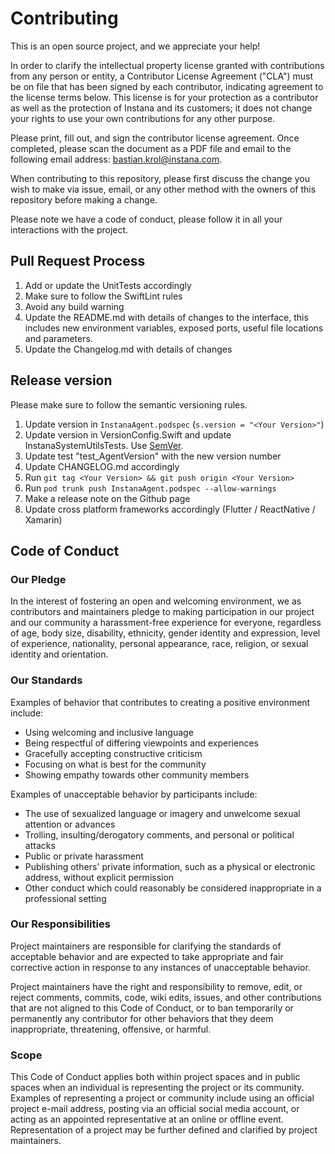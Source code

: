 # Contributing

This is an open source project, and we appreciate your help!

In order to clarify the intellectual property license granted with contributions from any person or entity, a Contributor License Agreement ("CLA") must be on file that has been signed by each contributor, indicating agreement to the license terms below. This license is for your protection as a contributor as well as the protection of Instana and its customers; it does not change your rights to use your own contributions for any other purpose.

Please print, fill out, and sign the contributor license agreement. Once completed, please scan the document as a PDF file and email to the following email address: bastian.krol@instana.com.

When contributing to this repository, please first discuss the change you wish to make via issue,
email, or any other method with the owners of this repository before making a change.

Please note we have a code of conduct, please follow it in all your interactions with the project.

## Pull Request Process

1. Add or update the UnitTests accordingly
2. Make sure to follow the SwiftLint rules
3. Avoid any build warning 
4. Update the README.md with details of changes to the interface, this includes new environment
   variables, exposed ports, useful file locations and parameters.
5. Update the Changelog.md with details of changes


## Release version
Please make sure to follow the semantic versioning rules.
1. Update version in `InstanaAgent.podspec` (`s.version = "<Your Version>"`)
2. Update version in VersionConfig.Swift and update InstanaSystemUtilsTests. Use [SemVer](http://semver.org/).
3. Update test "test_AgentVersion" with the new version number
4. Update CHANGELOG.md accordingly
5. Run `git tag <Your Version> && git push origin <Your Version>`
6. Run `pod trunk push InstanaAgent.podspec --allow-warnings`
7. Make a release note on the Github page
8. Update cross platform frameworks accordingly (Flutter / ReactNative / Xamarin)

## Code of Conduct

### Our Pledge

In the interest of fostering an open and welcoming environment, we as
contributors and maintainers pledge to making participation in our project and
our community a harassment-free experience for everyone, regardless of age, body
size, disability, ethnicity, gender identity and expression, level of experience,
nationality, personal appearance, race, religion, or sexual identity and
orientation.

### Our Standards

Examples of behavior that contributes to creating a positive environment
include:

* Using welcoming and inclusive language
* Being respectful of differing viewpoints and experiences
* Gracefully accepting constructive criticism
* Focusing on what is best for the community
* Showing empathy towards other community members

Examples of unacceptable behavior by participants include:

* The use of sexualized language or imagery and unwelcome sexual attention or
advances
* Trolling, insulting/derogatory comments, and personal or political attacks
* Public or private harassment
* Publishing others' private information, such as a physical or electronic
  address, without explicit permission
* Other conduct which could reasonably be considered inappropriate in a
  professional setting

### Our Responsibilities

Project maintainers are responsible for clarifying the standards of acceptable
behavior and are expected to take appropriate and fair corrective action in
response to any instances of unacceptable behavior.

Project maintainers have the right and responsibility to remove, edit, or
reject comments, commits, code, wiki edits, issues, and other contributions
that are not aligned to this Code of Conduct, or to ban temporarily or
permanently any contributor for other behaviors that they deem inappropriate,
threatening, offensive, or harmful.

### Scope

This Code of Conduct applies both within project spaces and in public spaces
when an individual is representing the project or its community. Examples of
representing a project or community include using an official project e-mail
address, posting via an official social media account, or acting as an appointed
representative at an online or offline event. Representation of a project may be
further defined and clarified by project maintainers.

